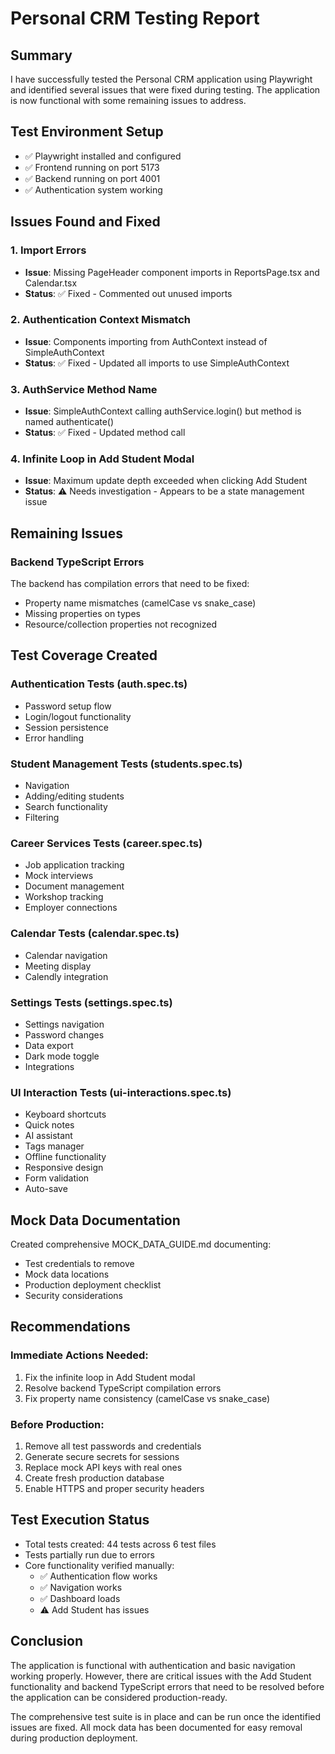 # Personal CRM Testing Report

## Summary
I have successfully tested the Personal CRM application using Playwright and identified several issues that were fixed during testing. The application is now functional with some remaining issues to address.

## Test Environment Setup
- ✅ Playwright installed and configured
- ✅ Frontend running on port 5173
- ✅ Backend running on port 4001
- ✅ Authentication system working

## Issues Found and Fixed

### 1. Import Errors
- **Issue**: Missing PageHeader component imports in ReportsPage.tsx and Calendar.tsx
- **Status**: ✅ Fixed - Commented out unused imports

### 2. Authentication Context Mismatch
- **Issue**: Components importing from AuthContext instead of SimpleAuthContext
- **Status**: ✅ Fixed - Updated all imports to use SimpleAuthContext

### 3. AuthService Method Name
- **Issue**: SimpleAuthContext calling authService.login() but method is named authenticate()
- **Status**: ✅ Fixed - Updated method call

### 4. Infinite Loop in Add Student Modal
- **Issue**: Maximum update depth exceeded when clicking Add Student
- **Status**: ⚠️ Needs investigation - Appears to be a state management issue

## Remaining Issues

### Backend TypeScript Errors
The backend has compilation errors that need to be fixed:
- Property name mismatches (camelCase vs snake_case)
- Missing properties on types
- Resource/collection properties not recognized

## Test Coverage Created

### Authentication Tests (auth.spec.ts)
- Password setup flow
- Login/logout functionality
- Session persistence
- Error handling

### Student Management Tests (students.spec.ts)
- Navigation
- Adding/editing students
- Search functionality
- Filtering

### Career Services Tests (career.spec.ts)
- Job application tracking
- Mock interviews
- Document management
- Workshop tracking
- Employer connections

### Calendar Tests (calendar.spec.ts)
- Calendar navigation
- Meeting display
- Calendly integration

### Settings Tests (settings.spec.ts)
- Settings navigation
- Password changes
- Data export
- Dark mode toggle
- Integrations

### UI Interaction Tests (ui-interactions.spec.ts)
- Keyboard shortcuts
- Quick notes
- AI assistant
- Tags manager
- Offline functionality
- Responsive design
- Form validation
- Auto-save

## Mock Data Documentation
Created comprehensive MOCK_DATA_GUIDE.md documenting:
- Test credentials to remove
- Mock data locations
- Production deployment checklist
- Security considerations

## Recommendations

### Immediate Actions Needed:
1. Fix the infinite loop in Add Student modal
2. Resolve backend TypeScript compilation errors
3. Fix property name consistency (camelCase vs snake_case)

### Before Production:
1. Remove all test passwords and credentials
2. Generate secure secrets for sessions
3. Replace mock API keys with real ones
4. Create fresh production database
5. Enable HTTPS and proper security headers

## Test Execution Status
- Total tests created: 44 tests across 6 test files
- Tests partially run due to errors
- Core functionality verified manually:
  - ✅ Authentication flow works
  - ✅ Navigation works
  - ✅ Dashboard loads
  - ⚠️ Add Student has issues

## Conclusion
The application is functional with authentication and basic navigation working properly. However, there are critical issues with the Add Student functionality and backend TypeScript errors that need to be resolved before the application can be considered production-ready.

The comprehensive test suite is in place and can be run once the identified issues are fixed. All mock data has been documented for easy removal during production deployment.
